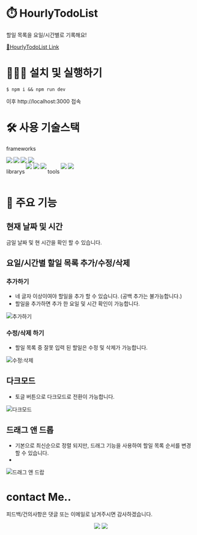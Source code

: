 # ⏱️ HourlyTodoList 
할일 목록을 요일/시간별로 기록해요!

[🔗HourlyTodoList Link](https://hourly-todo-list.vercel.app/)

# 👨🏻‍💻 설치 및 실행하기 
`$ npm i && npm run dev`

이후  http://localhost:3000 접속

# 🛠️ 사용 기술스택 
frameworks
<div style="display:flex; gap:0.2rem;">
<img src="https://img.shields.io/badge/react-61DAFB?style=for-the-badge&logo=react&logoColor=white">
<img src="https://img.shields.io/badge/TypeScript-3178C6?style=for-the-badge&logo=typescript&logoColor=white">
<img src="https://img.shields.io/badge/Next.js-000000?style=for-the-badge&logo=next.js&logoColor=white">
<img src="https://img.shields.io/badge/tailwindcss-06B6D4?style=for-the-badge&logo=tailwindcss&logoColor=white">
</div>
<div style="display:flex; gap:0.2rem;">
<p>librarys</p>
<img src="https://img.shields.io/badge/reacthookform-EC5990?style=for-the-badge&logo=reacthookform&logoColor=white">
<img src="https://img.shields.io/badge/react--beautiful--dnd-61DAFB?style=for-the-badge&logo=next&logoColor=white">
<img src="https://img.shields.io/badge/next--themes-000000?style=for-the-badge&logo=next&logoColor=white">

<p>tools</p>
<img src="https://img.shields.io/badge/ESLint-4B32C3?style=for-the-badge&logo=eslint&logoColor=white">
<img src="https://img.shields.io/badge/prettier-F7B93E?style=for-the-badge&logo=prettier&logoColor=white">
</div>

# 🎯 주요 기능 

## 현재 날짜 및 시간
금일 날짜 및 현 시간을 확인 할 수 있습니다.

## 요일/시간별 할일 목록 추가/수정/삭제 

### 추가하기
- 네 글자 이상이여야 할일을 추가 할 수 있습니다. (공백 추가는 불가능합니다.)
- 할일을 추가하면 추가 한 요일 및 시간 확인이 가능합니다.

![추가하기](https://github.com/PJW980921/HourlyTodoList/assets/124119421/f5d7b042-e308-44fc-be86-e2d16bfacefa)

### 수정/삭제 하기
- 할일 목록 중 잘못 입력 된 할일은 수정 및 삭제가 가능합니다.

![수정:삭제](https://github.com/PJW980921/HourlyTodoList/assets/124119421/5749cf38-d753-4cb8-8f89-c9610f69b5f5)


## 다크모드
- 토글 버튼으로 다크모드로 전환이 가능합니다.

![다크모드](https://github.com/PJW980921/HourlyTodoList/assets/124119421/68ecbee8-6946-4644-b00b-5089a19946cf)


## 드래그 앤 드롭
- 기본으로 최신순으로 정렬 되지만, 드래그 기능을 사용하여 할일 목록 순서를 변경할 수 있습니다.
- 
![드래그 앤 드랍](https://github.com/PJW980921/HourlyTodoList/assets/124119421/8ba957f7-a669-44c9-a4a2-734d6ca483e4)

# contact Me.. 
피드백/건의사항은 댓글 또는 이메일로 남겨주시면 감사하겠습니다.
    <div align= "center"> 
    <a href=https://velog.io/@jackgg12322/posts><img src="https://img.shields.io/badge/Velog-20C997?style=for-the-badge&logo=Velog&logoColor=white&link=https://velog.io/@jackgg12322/posts"></a>
<a href=mailto:jackgg12322@gmail.com>
<img src="https://img.shields.io/badge/Gmail-EA4335?style=for-the-badge&logo=Gmail&logoColor=white&link=mailto:jackgg12322@gmail.com"></a></div> 

